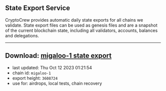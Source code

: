 ## State Export Service
CryptoCrew provides automatic daily state exports for all chains we validate. State export files can be used as genesis files and are a snapshot of the current blockchain state, including all validators, accounts, balances and delegations.

---
**Download: [migaloo-1 state export](https://dl.ccvalidators.com/SERVICE/migaloo/migaloo-1_export_3608724.json)**
---

- last updated: Thu Oct 12 2023 01:21:54
- chain id: `migaloo-1`
- export height: `3608724`
- use for: airdrops, local tests, chain recovery
